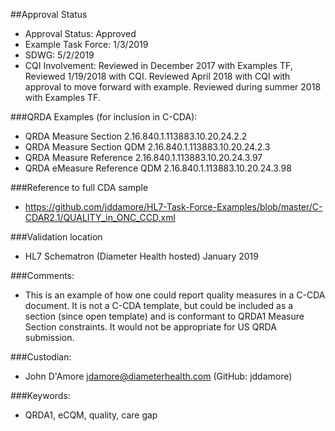 ##Approval Status
* Approval Status: Approved
* Example Task Force: 1/3/2019
* SDWG: 5/2/2019
* CQI Involvement: 
Reviewed in December 2017 with Examples TF, Reviewed 1/19/2018 with CQI. Reviewed April 2018 with CQI with approval to move forward with example. Reviewed during summer 2018 with Examples TF.   

###QRDA Examples (for inclusion in C-CDA): 
* QRDA Measure Section 2.16.840.1.113883.10.20.24.2.2
* QRDA Measure Section QDM 2.16.840.1.113883.10.20.24.2.3
* QRDA Measure Reference 2.16.840.1.113883.10.20.24.3.97
* QRDA eMeasure Reference QDM 2.16.840.1.113883.10.20.24.3.98

###Reference to full CDA sample
* https://github.com/jddamore/HL7-Task-Force-Examples/blob/master/C-CDAR2.1/QUALITY_in_ONC_CCD.xml

###Validation location
* HL7 Schematron (Diameter Health hosted) January 2019

###Comments: 
* This is an example of how one could report quality measures in a C-CDA document. It is not a C-CDA template, but could be included as a section (since open template) and is conformant to QRDA1 Measure Section constraints. It would not be appropriate for US QRDA submission.

###Custodian: 
* John D'Amore jdamore@diameterhealth.com (GitHub: jddamore)

###Keywords: 
* QRDA1, eCQM, quality, care gap

